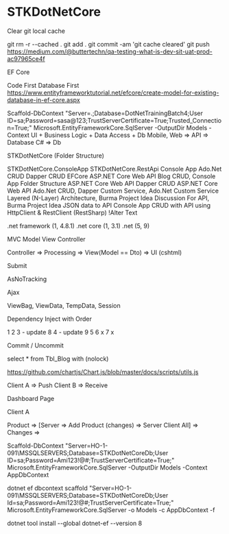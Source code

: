 # STKDotNetCore

Clear git local cache

git rm -r --cached .
git add .
git commit -am 'git cache cleared'
git push
https://medium.com/@buttertechn/qa-testing-what-is-dev-sit-uat-prod-ac97965ce4f

EF Core

Code First
Database First
https://www.entityframeworktutorial.net/efcore/create-model-for-existing-database-in-ef-core.aspx

Scaffold-DbContext "Server=.;Database=DotNetTrainingBatch4;User ID=sa;Password=sasa@123;TrustServerCertificate=True;Trusted_Connection=True;" Microsoft.EntityFrameworkCore.SqlServer -OutputDir Models -Context
UI + Business Logic + Data Access + Db Mobile, Web => API => Database C# => Db

STKDotNetCore (Folder Structure)

STKDotNetCore.ConsoleApp
STKDotNetCore.RestApi
 Console App
 Ado.Net CRUD
 Dapper CRUD
 EFCore
 ASP.NET Core Web API Blog CRUD, Console App Folder Structure
 ASP.NET Core Web API Dapper CRUD
 ASP.NET Core Web API Ado.Net CRUD, Dapper Custom Service, Ado.Net Custom Service
 Layered (N-Layer) Architecture, Burma Project Idea Discussion For API, Burma Project Idea JSON data to API
 Console App CRUD with API using HttpClient & RestClient (RestSharp)
!Alter Text

.net framework (1, 4.8.1) .net core (1, 3.1) .net (5, 9)

MVC Model View Controller

Controller => Processing => View(Model == Dto) => UI (cshtml)



Submit

AsNoTracking

Ajax

ViewBag, ViewData, TempData, Session

Dependency Inject with Order

1 2 3 - update 8 4 - update 9 5 6 x 7 x

Commit / Uncommit

select * from Tbl_Blog with (nolock)

https://github.com/chartjs/Chart.js/blob/master/docs/scripts/utils.js

Client A => Push Client B => Receive

Dashboard Page

Client A

Product => [Server => Add Product (changes) => Server Client All] => Changes =>

Scaffold-DbContext "Server=HO-1-091\MSSQLSERVERS;Database=STKDotNetCoreDb;User ID=sa;Password=Ami123!@#;TrustServerCertificate=True;" Microsoft.EntityFrameworkCore.SqlServer -OutputDir Models -Context AppDbContext

dotnet ef dbcontext scaffold "Server=HO-1-091\MSSQLSERVERS;Database=STKDotNetCoreDb;User Id=sa;Password=Ami123!@#;TrustServerCertificate=True;" Microsoft.EntityFrameworkCore.SqlServer -o Models -c AppDbContext -f

dotnet tool install --global dotnet-ef --version 8